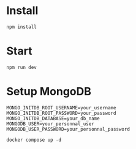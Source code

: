# Install

```
npm install
```

# Start

```
npm run dev
```

# Setup MongoDB

```
MONGO_INITDB_ROOT_USERNAME=your_username
MONGO_INITDB_ROOT_PASSWORD=your_password
MONGO_INITDB_DATABASE=your_db_name
MONGODB_USER=your_personnal_user
MONGODB_USER_PASSWORD=your_personnal_password
```

```
docker compose up -d
```
